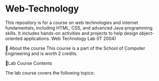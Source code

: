 # Web-Technology 

This repository is for a course on web technologies and internet fundamentals, including HTML, CSS, and advanced Java programming skills. It includes hands-on activities and projects to help design object-oriented applications.
Web Technology Lab (IT 2004)

🚀 About the course
This course is a part of the School of Computer Engineering and is worth 2 credits.

🎀Lab Course Contents

The lab course covers the following topics:
